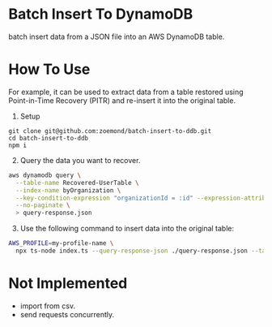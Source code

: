 # Batch Insert To DynamoDB

batch insert data from a JSON file into an AWS DynamoDB table.

# How To Use

For example, it can be used to extract data from a table restored using Point-in-Time Recovery (PITR) and re-insert it into the original table.

1. Setup

```
git clone git@github.com:zoemond/batch-insert-to-ddb.git
cd batch-insert-to-ddb
npm i
```

2. Query the data you want to recover.

```sh
aws dynamodb query \
  --table-name Recovered-UserTable \
  --index-name byOrganization \
  --key-condition-expression "organizationId = :id" --expression-attribute-values "{\":id\":{\"S\":\"01234567-0000-4321-1234-012345678910\"}}" \
  --no-paginate \
  > query-response.json
```

3. Use the following command to insert data into the original table:

```sh
AWS_PROFILE=my-profile-name \
  npx ts-node index.ts --query-response-json ./query-response.json --table-name UserTable
```

# Not Implemented

- import from csv.
- send requests concurrently.
